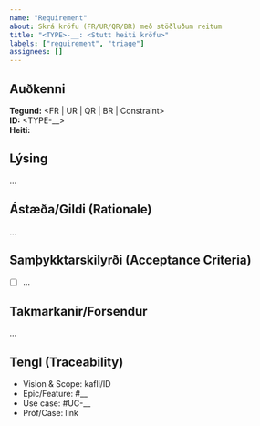 ```yaml
---
name: "Requirement"
about: Skrá kröfu (FR/UR/QR/BR) með stöðluðum reitum
title: "<TYPE>-__: <Stutt heiti kröfu>"
labels: ["requirement", "triage"]
assignees: []
---
```


## Auðkenni
**Tegund:** <FR | UR | QR | BR | Constraint>  
**ID:** <TYPE-__>  
**Heiti:** <stutt heiti>

## Lýsing
…

## Ástæða/Gildi (Rationale)
…

## Samþykktarskilyrði (Acceptance Criteria)
- [ ] …

## Takmarkanir/Forsendur
…

## Tengl (Traceability)
- Vision & Scope: kafli/ID
- Epic/Feature: #__
- Use case: #UC-__
- Próf/Case: link
